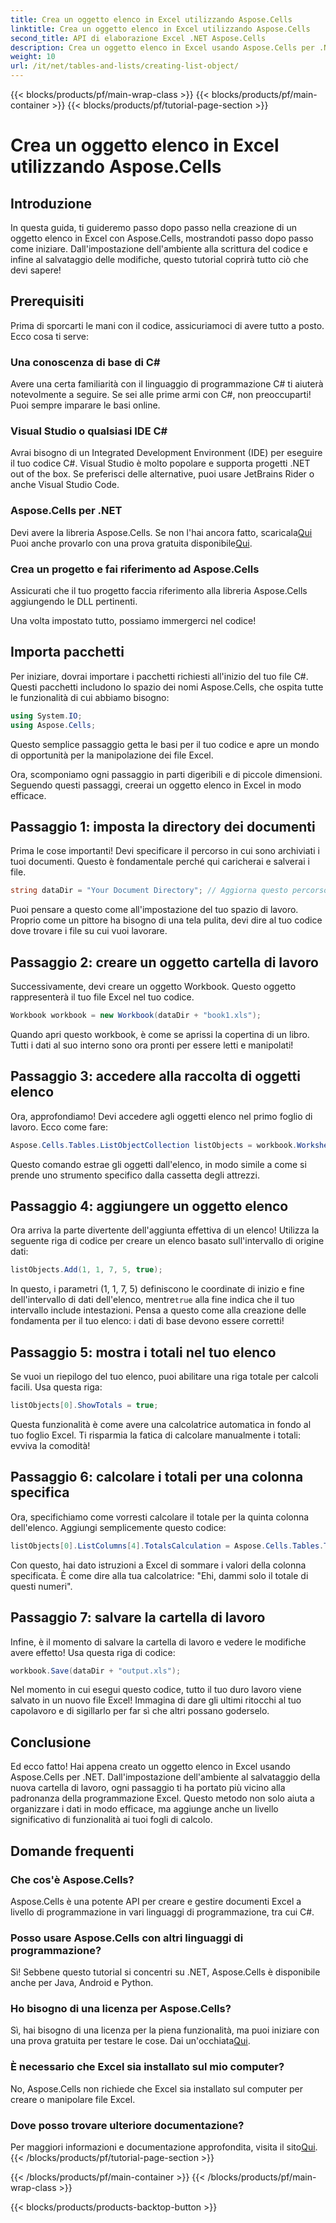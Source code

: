 ```yaml
---
title: Crea un oggetto elenco in Excel utilizzando Aspose.Cells
linktitle: Crea un oggetto elenco in Excel utilizzando Aspose.Cells
second_title: API di elaborazione Excel .NET Aspose.Cells
description: Crea un oggetto elenco in Excel usando Aspose.Cells per .NET con questa guida dettagliata. Padroneggia la gestione semplice dei dati e i calcoli.
weight: 10
url: /it/net/tables-and-lists/creating-list-object/
---
```


{{< blocks/products/pf/main-wrap-class >}}
{{< blocks/products/pf/main-container >}}
{{< blocks/products/pf/tutorial-page-section >}}

# Crea un oggetto elenco in Excel utilizzando Aspose.Cells

## Introduzione

In questa guida, ti guideremo passo dopo passo nella creazione di un oggetto elenco in Excel con Aspose.Cells, mostrandoti passo dopo passo come iniziare. Dall'impostazione dell'ambiente alla scrittura del codice e infine al salvataggio delle modifiche, questo tutorial coprirà tutto ciò che devi sapere!

## Prerequisiti

Prima di sporcarti le mani con il codice, assicuriamoci di avere tutto a posto. Ecco cosa ti serve:

### Una conoscenza di base di C#
Avere una certa familiarità con il linguaggio di programmazione C# ti aiuterà notevolmente a seguire. Se sei alle prime armi con C#, non preoccuparti! Puoi sempre imparare le basi online.

### Visual Studio o qualsiasi IDE C#
Avrai bisogno di un Integrated Development Environment (IDE) per eseguire il tuo codice C#. Visual Studio è molto popolare e supporta progetti .NET out of the box. Se preferisci delle alternative, puoi usare JetBrains Rider o anche Visual Studio Code.

### Aspose.Cells per .NET
 Devi avere la libreria Aspose.Cells. Se non l'hai ancora fatto, scaricala[Qui](https://releases.aspose.com/cells/net/) Puoi anche provarlo con una prova gratuita disponibile[Qui](https://releases.aspose.com/).

### Crea un progetto e fai riferimento ad Aspose.Cells
Assicurati che il tuo progetto faccia riferimento alla libreria Aspose.Cells aggiungendo le DLL pertinenti.

Una volta impostato tutto, possiamo immergerci nel codice!

## Importa pacchetti

Per iniziare, dovrai importare i pacchetti richiesti all'inizio del tuo file C#. Questi pacchetti includono lo spazio dei nomi Aspose.Cells, che ospita tutte le funzionalità di cui abbiamo bisogno:

```csharp
using System.IO;
using Aspose.Cells;
```

Questo semplice passaggio getta le basi per il tuo codice e apre un mondo di opportunità per la manipolazione dei file Excel.

Ora, scomponiamo ogni passaggio in parti digeribili e di piccole dimensioni. Seguendo questi passaggi, creerai un oggetto elenco in Excel in modo efficace.

## Passaggio 1: imposta la directory dei documenti

Prima le cose importanti! Devi specificare il percorso in cui sono archiviati i tuoi documenti. Questo è fondamentale perché qui caricherai e salverai i file. 

```csharp
string dataDir = "Your Document Directory"; // Aggiorna questo percorso!
```

Puoi pensare a questo come all'impostazione del tuo spazio di lavoro. Proprio come un pittore ha bisogno di una tela pulita, devi dire al tuo codice dove trovare i file su cui vuoi lavorare.

## Passaggio 2: creare un oggetto cartella di lavoro

Successivamente, devi creare un oggetto Workbook. Questo oggetto rappresenterà il tuo file Excel nel tuo codice. 

```csharp
Workbook workbook = new Workbook(dataDir + "book1.xls");
```

Quando apri questo workbook, è come se aprissi la copertina di un libro. Tutti i dati al suo interno sono ora pronti per essere letti e manipolati!

## Passaggio 3: accedere alla raccolta di oggetti elenco

Ora, approfondiamo! Devi accedere agli oggetti elenco nel primo foglio di lavoro. Ecco come fare:

```csharp
Aspose.Cells.Tables.ListObjectCollection listObjects = workbook.Worksheets[0].ListObjects;
```

Questo comando estrae gli oggetti dall'elenco, in modo simile a come si prende uno strumento specifico dalla cassetta degli attrezzi. 

## Passaggio 4: aggiungere un oggetto elenco

Ora arriva la parte divertente dell'aggiunta effettiva di un elenco! Utilizza la seguente riga di codice per creare un elenco basato sull'intervallo di origine dati:

```csharp
listObjects.Add(1, 1, 7, 5, true);
```

 In questo, i parametri (1, 1, 7, 5) definiscono le coordinate di inizio e fine dell'intervallo di dati dell'elenco, mentre`true` alla fine indica che il tuo intervallo include intestazioni. Pensa a questo come alla creazione delle fondamenta per il tuo elenco: i dati di base devono essere corretti!

## Passaggio 5: mostra i totali nel tuo elenco

Se vuoi un riepilogo del tuo elenco, puoi abilitare una riga totale per calcoli facili. Usa questa riga:

```csharp
listObjects[0].ShowTotals = true;
```

Questa funzionalità è come avere una calcolatrice automatica in fondo al tuo foglio Excel. Ti risparmia la fatica di calcolare manualmente i totali: evviva la comodità!

## Passaggio 6: calcolare i totali per una colonna specifica

Ora, specifichiamo come vorresti calcolare il totale per la quinta colonna dell'elenco. Aggiungi semplicemente questo codice:

```csharp
listObjects[0].ListColumns[4].TotalsCalculation = Aspose.Cells.Tables.TotalsCalculation.Sum; 
```

Con questo, hai dato istruzioni a Excel di sommare i valori della colonna specificata. È come dire alla tua calcolatrice: "Ehi, dammi solo il totale di questi numeri".

## Passaggio 7: salvare la cartella di lavoro

Infine, è il momento di salvare la cartella di lavoro e vedere le modifiche avere effetto! Usa questa riga di codice:

```csharp
workbook.Save(dataDir + "output.xls");
```

Nel momento in cui esegui questo codice, tutto il tuo duro lavoro viene salvato in un nuovo file Excel! Immagina di dare gli ultimi ritocchi al tuo capolavoro e di sigillarlo per far sì che altri possano goderselo.

## Conclusione

Ed ecco fatto! Hai appena creato un oggetto elenco in Excel usando Aspose.Cells per .NET. Dall'impostazione dell'ambiente al salvataggio della nuova cartella di lavoro, ogni passaggio ti ha portato più vicino alla padronanza della programmazione Excel. Questo metodo non solo aiuta a organizzare i dati in modo efficace, ma aggiunge anche un livello significativo di funzionalità ai tuoi fogli di calcolo.

## Domande frequenti

### Che cos'è Aspose.Cells?  
Aspose.Cells è una potente API per creare e gestire documenti Excel a livello di programmazione in vari linguaggi di programmazione, tra cui C#.

### Posso usare Aspose.Cells con altri linguaggi di programmazione?  
Sì! Sebbene questo tutorial si concentri su .NET, Aspose.Cells è disponibile anche per Java, Android e Python.

### Ho bisogno di una licenza per Aspose.Cells?  
 Sì, hai bisogno di una licenza per la piena funzionalità, ma puoi iniziare con una prova gratuita per testare le cose. Dai un'occhiata[Qui](https://releases.aspose.com/).

### È necessario che Excel sia installato sul mio computer?  
No, Aspose.Cells non richiede che Excel sia installato sul computer per creare o manipolare file Excel.

### Dove posso trovare ulteriore documentazione?  
 Per maggiori informazioni e documentazione approfondita, visita il sito[Qui](https://reference.aspose.com/cells/net/).
{{< /blocks/products/pf/tutorial-page-section >}}

{{< /blocks/products/pf/main-container >}}
{{< /blocks/products/pf/main-wrap-class >}}

{{< blocks/products/products-backtop-button >}}
